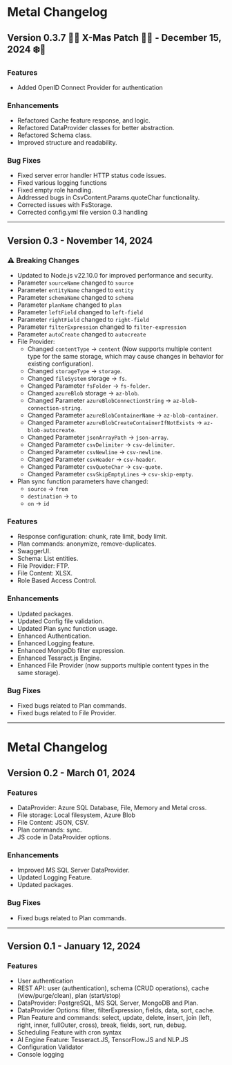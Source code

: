 # Metal Changelog

<!-- ## Version 0.4 - TBD

### Features

### Enhancements

### Bug Fixes

--- -->
## Version 0.3.7 🎄✨ X-Mas Patch 🎅🎁 - December 15, 2024 ❄️🌟

### Features
- Added OpenID Connect Provider for authentication

### Enhancements
- Refactored Cache feature response, and logic.
- Refactored DataProvider classes for better abstraction.
- Refactored Schema class.
- Improved structure and readability.

### Bug Fixes
- Fixed server error handler HTTP status code issues.
- Fixed various logging functions
- Fixed empty role handling.
- Addressed bugs in CsvContent.Params.quoteChar functionality.
- Corrected issues with FsStorage.
- Corrected config.yml file version 0.3 handling

---

## Version 0.3 - November 14, 2024

### ⚠️ Breaking Changes
- Updated to Node.js v22.10.0 for improved performance and security.
- Parameter `sourceName` changed to `source`
- Parameter `entityName` changed to `entity`
- Parameter `schemaName` changed to `schema`
- Parameter `planName` changed to `plan`
- Parameter `leftField` changed to `left-field`
- Parameter `rightField` changed to `right-field`
- Parameter `filterExpression` changed to `filter-expression`
- Parameter `autoCreate` changed to `autocreate`
- File Provider:
    - Changed `contentType` → `content` (Now supports multiple content type for the same storage, which may cause changes in behavior for existing configuration).
    - Changed `storageType` → `storage`.
    - Changed `fileSystem` storage → `fs`.
    - Changed Parameter `fsFolder` → `fs-folder`.
    - Changed `azureBlob` storage → `az-blob`.
    - Changed Parameter `azureBlobConnectionString` → `az-blob-connection-string`.
    - Changed Parameter `azureBlobContainerName` → `az-blob-container`.
    - Changed Parameter `azureBlobCreateContainerIfNotExists` → `az-blob-autocreate`.
    - Changed Parameter `jsonArrayPath` → `json-array`.
    - Changed Parameter `csvDelimiter` → `csv-delimiter`.
    - Changed Parameter `csvNewline` → `csv-newline`.
    - Changed Parameter `csvHeader` → `csv-header`.
    - Changed Parameter `csvQuoteChar` → `csv-quote`.
    - Changed Parameter `csvSkipEmptyLines` → `csv-skip-empty`.
- Plan sync function parameters have changed:
  - `source` → `from`
  - `destination` → `to`
  - `on` → `id`

### Features
- Response configuration: chunk, rate limit, body limit.
- Plan commands: anonymize, remove-duplicates.
- SwaggerUI.
- Schema: List entities.
- File Provider: FTP.
- File Content: XLSX.
- Role Based Access Control.

### Enhancements
- Updated packages.
- Updated Config file validation.
- Updated Plan sync function usage.
- Enhanced Authentication.
- Enhanced Logging feature.
- Enhanced MongoDb filter expression.
- Enhanced Tessract.js Engine.
- Enhanced File Provider (now supports multiple content types in the same storage).

### Bug Fixes
- Fixed bugs related to Plan commands.
- Fixed bugs related to File Provider.

---
# Metal Changelog

## Version 0.2 - March 01, 2024

### Features
- DataProvider: Azure SQL Database, File, Memory and Metal cross.
- File storage: Local filesystem, Azure Blob
- File Content: JSON, CSV.
- Plan commands: sync.
- JS code in DataProvider options.

### Enhancements
- Improved MS SQL Server DataProvider.
- Updated Logging Feature.
- Updated packages.

### Bug Fixes
- Fixed bugs related to Plan commands.

---
## Version 0.1 - January 12, 2024

### Features
- User authentication
- REST API: user (authentication), schema (CRUD operations), cache (view/purge/clean), plan (start/stop)
- DataProvider: PostgreSQL, MS SQL Server, MongoDB and Plan.
- DataProvider Options: filter, filterExpression, fields, data, sort, cache.
- Plan Feature and commands: select, update, delete, insert, join (left, right, inner, fullOuter, cross), break, fields, sort, run, debug.
- Scheduling Feature with cron syntax
- AI Engine Feature: Tesseract.JS, TensorFlow.JS and NLP.JS
- Configuration Validator
- Console logging